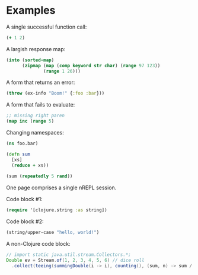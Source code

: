# Examples

A single successful function call:

```clojure
(+ 1 2)
```

A largish response map:

```clojure
(into (sorted-map)
      (zipmap (map (comp keyword str char) (range 97 123))
              (range 1 26)))
```

A form that returns an error:

```clojure
(throw (ex-info "Boom!" {:foo :bar}))
```

A form that fails to evaluate:

```clojure
;; missing right paren
(map inc (range 5)
```

Changing namespaces:

```clojure
(ns foo.bar)

(defn sum
  [xs]
  (reduce + xs))
  
(sum (repeatedly 5 rand))
```

One page comprises a single nREPL session.

Code block #1:

```clojure
(require '[clojure.string :as string])
```

Code block #2:

```clojure
(string/upper-case "hello, world!")
```

A non-Clojure code block:

```java
// import static java.util.stream.Collectors.*;
Double ev = Stream.of(1, 2, 3, 4, 5, 6) // dice roll
  .collect(teeing(summingDouble(i -> i), counting(), (sum, n) -> sum / n));
```